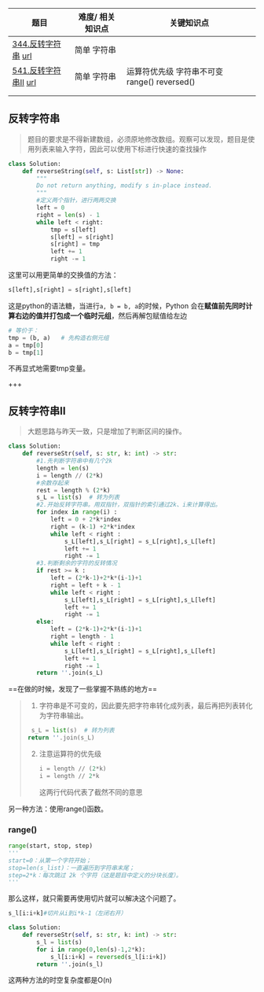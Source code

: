 | 题目                                                         | 难度/ 相关知识点 | 关键知识点                                   |
| ------------------------------------------------------------ | ---------------- | -------------------------------------------- |
| [344.反转字符串](##反转字符串) [url](https://leetcode.cn/problems/reverse-string/description/) | 简单 字符串      |                                              |
| [541.反转字符串II](##反转字符串II) [url](https://leetcode.cn/problems/reverse-string-ii/description/) | 简单 字符串      | 运算符优先级 字符串不可变 range() reversed() |
|                                                              |                  |                                              |
|                                                              |                  |                                              |

## 反转字符串

> 题目的要求是不得新建数组，必须原地修改数组。观察可以发现，题目是使用列表来输入字符，因此可以使用下标进行快速的查找操作

```python
class Solution:
    def reverseString(self, s: List[str]) -> None:
        """
        Do not return anything, modify s in-place instead.
        """
        #定义两个指针，进行两两交换
        left = 0
        right = len(s) - 1
        while left < right:
            tmp = s[left] 
            s[left] = s[right]
            s[right] = tmp
            left += 1
            right -= 1
```

这里可以用更简单的交换值的方法：

```python
s[left],s[right] = s[right],s[left]
```

这是python的语法糖，当进行`a, b = b, a`的时候，Python 会在**赋值前先同时计算右边的值并打包成一个临时元组**，然后再解包赋值给左边

```python
# 等价于：
tmp = (b, a)   # 先构造右侧元组
a = tmp[0]
b = tmp[1]
```

不再显式地需要tmp变量。

+++



## 反转字符串II

> 大题思路与昨天一致，只是增加了判断区间的操作。

```python
class Solution:
    def reverseStr(self, s: str, k: int) -> str:
        #1.先判断字符串中有几个2k
        length = len(s)
        i = length // (2*k)
        #余数存起来
        rest = length % (2*k)
        s_L = list(s)  # 转为列表
        #2.开始反转字符串。用双指针，双指针的索引通过2k、i来计算得出。
        for index in range(i) :
            left = 0 + 2*k*index
            right = (k-1) +2*k*index
            while left < right :
                s_L[left],s_L[right] = s_L[right],s_L[left]
                left += 1
                right -= 1
        #3.判断剩余的字符的反转情况
        if rest >= k :
            left = (2*k-1)+2*k*(i-1)+1
            right = left + k - 1
            while left < right :
                s_L[left],s_L[right] = s_L[right],s_L[left]
                left += 1
                right -= 1
        else:
            left = (2*k-1)+2*k*(i-1)+1
            right = length - 1
            while left < right :
                s_L[left],s_L[right] = s_L[right],s_L[left]
                left += 1
                right -= 1
        return ''.join(s_L)
```

==在做的时候，发现了一些掌握不熟练的地方==

> 1.  字符串是不可变的，因此要先把字符串转化成列表，最后再把列表转化为字符串输出。
>
>    ```python
>     s_L = list(s)  # 转为列表
>    return ''.join(s_L)  
>    ```
>
> 2. 注意运算符的优先级
>
>    ```python
>    i = length // (2*k)
>    i = length // 2*k
>    ```
>
>    这两行代码代表了截然不同的意思

另一种方法：使用range()函数。

### range()

```python
range(start, stop, step)
'''
start=0：从第一个字符开始；
stop=len(s_list)：一直遍历到字符串末尾；
step=2*k：每次跳过 2k 个字符（这是题目中定义的分块长度）。
'''
```

那么这样，就只需要再使用切片就可以解决这个问题了。

```python
s_l[i:i+k]#切片从i到i*k-1（左闭右开）
```

```python
class Solution:
    def reverseStr(self, s: str, k: int) -> str:
        s_l = list(s)
        for i in range(0,len(s)-1,2*k):
            s_l[i:i+k] = reversed(s_l[i:i+k])
        return ''.join(s_l)
```

这两种方法的时空复杂度都是O(n)



